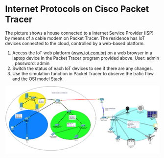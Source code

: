 
# Internet Protocols on Cisco Packet Tracer
The picture shows a house connected to a Internet Service Provider (ISP) by means of a cable modem on Packet Tracer. The residence has IoT devices connected to the cloud, controlled by a web-based platform. 
1. Access the IoT web platform (www.iot.com.br) on a web browser in a laptop device in the Packet Tracer program provided above. 
    User: admin , password: admin
2. Switch the status of each IoT devices to see if there are any changes.
3. Use the simulation function in Packet Tracer to observe the trafic flow and the OSI model Stack.

![Cisco Packet Tracer - Internet Protocols](../../../images/week_01_Internet_Protocols.png)




